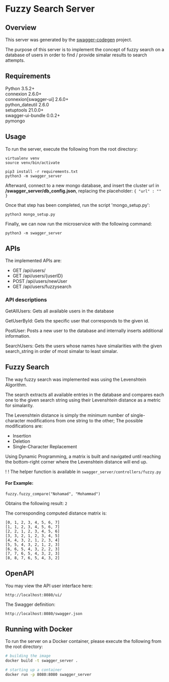 # Fuzzy Search Server

## Overview
This server was generated by the [swagger-codegen](https://github.com/swagger-api/swagger-codegen) project.

The purpose of this server is to implement the concept of fuzzy search on a database of users in order to find / provide simalar results to search attempts.


## Requirements
Python 3.5.2+   
connexion 2.6.0+    
connexion[swagger-ui] 2.6.0+  
python_dateutil 2.6.0    
setuptools 21.0.0+    
swagger-ui-bundle 0.0.2+  
pymongo


## Usage
To run the server, execute the following from the root directory:

```
virtualenv venv
source venv/bin/activate

pip3 install -r requirements.txt
python3 -m swagger_server
```

Afterward, connect to a new mongo database, and insert the cluster url in **/swagger_server/db_config.json**, replacing the placeholder: ``{ "url" : "" }`` 


Once that step has been completed, run the script 'mongo_setup.py':

```
python3 mongo_setup.py
```

Finally, we can now run the microservice with the following command:

```
python3 -m swagger_server
```

## APIs

The implemented APIs are:
- GET   /api/users/
- GET   /api/users/{userID}
- POST  /api/users/newUser
- GET   /api/users/fuzzysearch

### API descriptions
GetAllUsers:    Gets all available users in the database

GetUserById:    Gets the specific user that corresponds to the given id.

PostUser:       Posts a new user to the database and internally inserts additional information.

SearchUsers:    Gets the users whose names have simalarities with the given search_string in order of most simalar to least simalar.

## Fuzzy Search

The way fuzzy search was implemented was using the Levenshtein Algorithm.

The search extracts all available entries in the database and compares each one to the given search string using their Levenshtein distance as a metric for simalarity.

The Levenshtein distance is simply the minimum number of single-character modifications from one string to the other; The possible modifications are:
- Insertion
- Deletion
- Single-Character Replacement

Using Dynamic Programming, a matrix is built and navigated until reaching the bottom-right corner where the Levenshtein distance will end up.

! ! The helper function is available in ``swagger_server/controllers/fuzzy.py``

#### For Example:

```
fuzzy.fuzzy_compare("Nohamad", "Mohammad")
```

Obtains the following result: ``` 2 ```

The corresponding computed distance matrix is:

```
[0, 1, 2, 3, 4, 5, 6, 7]    
[1, 1, 2, 3, 4, 5, 6, 7]    
[2, 2, 1, 2, 3, 4, 5, 6]    
[3, 3, 2, 1, 2, 3, 4, 5]    
[4, 4, 3, 2, 1, 2, 3, 4]    
[5, 5, 4, 3, 2, 1, 2, 3]    
[6, 6, 5, 4, 3, 2, 2, 3]    
[7, 7, 6, 5, 4, 3, 2, 3]    
[8, 8, 7, 6, 5, 4, 3, 2]
```


## OpenAPI
You may view the API user interface here:
```
http://localhost:8080/ui/
```

The Swagger definition:

```
http://localhost:8080/swagger.json
```

## Running with Docker

To run the server on a Docker container, please execute the following from the root directory:

```bash
# building the image
docker build -t swagger_server .

# starting up a container
docker run -p 8080:8080 swagger_server
```
